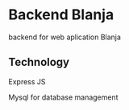 # Backend Blanja

backend for web aplication Blanja

## Technology

Express JS

Mysql for database management
